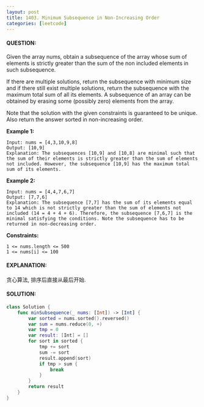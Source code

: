 ```yaml
---
layout: post
title: 1403. Minimum Subsequence in Non-Increasing Order
categories: [leetcode]
---
```

#### QUESTION:
Given the array nums, obtain a subsequence of the array whose sum of elements is strictly greater than the sum of the non included elements in such subsequence. 

If there are multiple solutions, return the subsequence with minimum size and if there still exist multiple solutions, return the subsequence with the maximum total sum of all its elements. A subsequence of an array can be obtained by erasing some (possibly zero) elements from the array. 

Note that the solution with the given constraints is guaranteed to be unique. Also return the answer sorted in non-increasing order.

 

__Example 1:__
```
Input: nums = [4,3,10,9,8]
Output: [10,9] 
Explanation: The subsequences [10,9] and [10,8] are minimal such that the sum of their elements is strictly greater than the sum of elements not included. However, the subsequence [10,9] has the maximum total sum of its elements. 
```
__Example 2:__
```
Input: nums = [4,4,7,6,7]
Output: [7,7,6] 
Explanation: The subsequence [7,7] has the sum of its elements equal to 14 which is not strictly greater than the sum of elements not included (14 = 4 + 4 + 6). Therefore, the subsequence [7,6,7] is the minimal satisfying the conditions. Note the subsequence has to be returned in non-decreasing order.  
```
 

__Constraints:__
```
1 <= nums.length <= 500
1 <= nums[i] <= 100
```
#### EXPLANATION:

贪心算法, 排序后直接从最后开始.

#### SOLUTION:
```swift
class Solution {
    func minSubsequence(_ nums: [Int]) -> [Int] {
        var sorted = nums.sorted().reversed()
        var sum = nums.reduce(0, +)
        var tmp = 0
        var result: [Int] = []
        for sort in sorted {
            tmp += sort
            sum -= sort
            result.append(sort)
            if tmp > sum {
                break
            }
        }
        return result
    }
}
```
